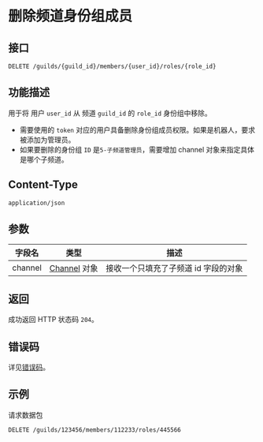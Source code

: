 # 删除频道身份组成员

## 接口

```http
DELETE /guilds/{guild_id}/members/{user_id}/roles/{role_id}
```

## 功能描述

用于将 用户 `user_id` 从 频道 `guild_id` 的 `role_id` 身份组中移除。

- 需要使用的 `token` 对应的用户具备删除身份组成员权限。如果是机器人，要求被添加为管理员。
- 如果要删除的身份组 `ID` 是`5-子频道管理员`，需要增加 channel 对象来指定具体是哪个子频道。

## Content-Type

```http
application/json
```

## 参数

| 字段名  | 类型                                        | 描述                                 |
| ------- | ------------------------------------------- | ------------------------------------ |
| channel | [Channel](../manage/channel/model.md#Channel) 对象 | 接收一个只填充了子频道 id 字段的对象 |

## 返回

成功返回 HTTP 状态码 `204`。

## 错误码

详见[错误码](../../../openapi/error/error.md)。

## 示例

请求数据包

```shell
DELETE /guilds/123456/members/112233/roles/445566
```
